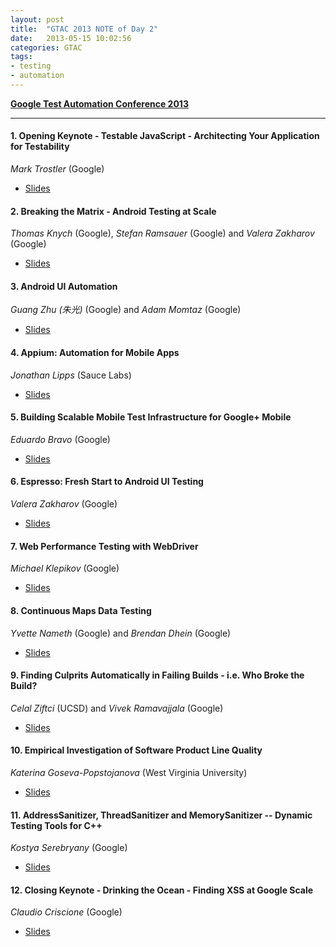 ```yaml
---
layout: post
title:  "GTAC 2013 NOTE of Day 2"
date:   2013-05-15 10:02:56
categories: GTAC
tags:
- testing
- automation
---
```


**[Google Test Automation Conference 2013](https://developers.google.com/google-test-automation-conference/2013)**

----------------------------------------------------------------------

#### 1. Opening Keynote - Testable JavaScript - Architecting Your Application for Testability

*Mark Trostler* (Google)

* [Slides](http://goo.gl/E1v14)

#### 2. Breaking the Matrix - Android Testing at Scale

*Thomas Knych* (Google), *Stefan Ramsauer* (Google) and *Valera Zakharov* (Google)

* [Slides](http://goo.gl/RltPp)

#### 3. Android UI Automation

*Guang Zhu (朱光)* (Google) and *Adam Momtaz* (Google)

* [Slides](http://goo.gl/kpJCL)

#### 4. Appium: Automation for Mobile Apps

*Jonathan Lipps* (Sauce Labs)

* [Slides](http://goo.gl/IuvKF)

#### 5. Building Scalable Mobile Test Infrastructure for Google+ Mobile

*Eduardo Bravo* (Google)

* [Slides](http://goo.gl/xWZKt)

#### 6. Espresso: Fresh Start to Android UI Testing

*Valera Zakharov* (Google)

* [Slides](http://goo.gl/ieunS)

#### 7. Web Performance Testing with WebDriver

*Michael Klepikov* (Google)

* [Slides](http://goo.gl/5QHVY)

#### 8. Continuous Maps Data Testing

*Yvette Nameth* (Google) and *Brendan Dhein* (Google)

* [Slides](http://goo.gl/UG3BN)

#### 9. Finding Culprits Automatically in Failing Builds - i.e. Who Broke the Build?

*Celal Ziftci* (UCSD) and *Vivek Ramavajjala* (Google)

* [Slides](http://goo.gl/q9dGd)

#### 10. Empirical Investigation of Software Product Line Quality

*Katerina Goseva-Popstojanova* (West Virginia University)

* [Slides](http://goo.gl/pPQ1u)

#### 11. AddressSanitizer, ThreadSanitizer and MemorySanitizer -- Dynamic Testing Tools for C++

*Kostya Serebryany* (Google)

* [Slides](http://goo.gl/FPVd8)

#### 12. Closing Keynote - Drinking the Ocean - Finding XSS at Google Scale

*Claudio Criscione* (Google)

* [Slides](http://goo.gl/8qqHA)